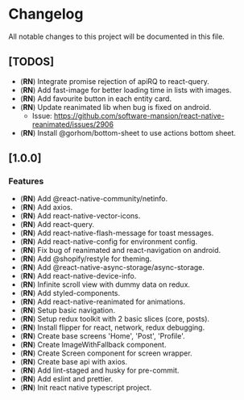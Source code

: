 # Changelog

All notable changes to this project will be documented in this file.

## [TODOS]

- (**RN**) Integrate promise rejection of apiRQ to react-query.
- (**RN**) Add fast-image for better loading time in lists with images.
- (**RN**) Add favourite button in each entity card.
- (**RN**) Update reanimated lib when bug is fixed on android.
  - Issue: https://github.com/software-mansion/react-native-reanimated/issues/2906
- (**RN**) Install @gorhom/bottom-sheet to use actions bottom sheet.

## [1.0.0]

### Features

- (**RN**) Add @react-native-community/netinfo.
- (**RN**) Add axios.
- (**RN**) Add react-native-vector-icons.
- (**RN**) Add react-query.
- (**RN**) Add react-native-flash-message for toast messages.
- (**RN**) Add react-native-config for environment config.
- (**RN**) Fix bug of reanimated and react-navigation on android.
- (**RN**) Add @shopify/restyle for theming.
- (**RN**) Add @react-native-async-storage/async-storage.
- (**RN**) Add react-native-device-info.
- (**RN**) Infinite scroll view with dummy data on redux.
- (**RN**) Add styled-components.
- (**RN**) Add react-native-reanimated for animations.
- (**RN**) Setup basic navigation.
- (**RN**) Setup redux toolkit with 2 basic slices (core, posts).
- (**RN**) Install flipper for react, network, redux debugging.
- (**RN**) Create base screens 'Home', 'Post', 'Profile'.
- (**RN**) Create ImageWithFallback component.
- (**RN**) Create Screen component for screen wrapper.
- (**RN**) Create base api with axios.
- (**RN**) Add lint-staged and husky for pre-commit.
- (**RN**) Add eslint and prettier.
- (**RN**) Init react native typescript project.
